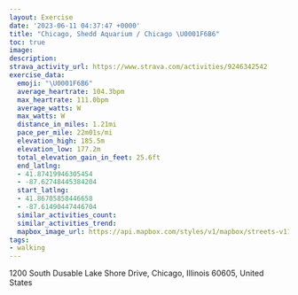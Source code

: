 ```yaml
---
layout: Exercise
date: '2023-06-11 04:37:47 +0000'
title: "Chicago, Shedd Aquarium / Chicago \U0001F6B6"
toc: true
image:
description:
strava_activity_url: https://www.strava.com/activities/9246342542
exercise_data:
  emoji: "\U0001F6B6"
  average_heartrate: 104.3bpm
  max_heartrate: 111.0bpm
  average_watts: W
  max_watts: W
  distance_in_miles: 1.21mi
  pace_per_mile: 22m01s/mi
  elevation_high: 185.5m
  elevation_low: 177.2m
  total_elevation_gain_in_feet: 25.6ft
  end_latlng:
  - 41.87419946305454
  - -87.62748445384204
  start_latlng:
  - 41.86705858446658
  - -87.61490447446704
  similar_activities_count:
  similar_activities_trend:
  mapbox_image_url: https://api.mapbox.com/styles/v1/mapbox/streets-v11/static/path-5+787af2-1.0(kkp~F%7CqwuO%5DAOG%5DUWG%5BD%5BGoA%40eBDO%40e%40AYEyBBWBwAAa%40%40OBGLONMFKBsEBg%40BGDEj%40MRCT%3FrCB%60CAj%40%40b%40Al%40BdDC%60BLzA%40%60%40DfO%40t%40Bj%40%3FbAFp%40Px%40DZ%40h%40Gf%40),pin-s-s+e5b22e(-87.61647,41.86822),pin-s-f+89ae00(-87.62553000000001,41.87311999999998)/auto/800x800?access_token=pk.eyJ1Ijoiam9zaGJlY2ttYW4iLCJhIjoiY205eWR2aDd1MWZ6djJrbXc4a3M0bWZleiJ9.XiG9OWkNcZk2QzjJbxLB4A
tags:
- walking
---
```




1200 South Dusable Lake Shore Drive, Chicago, Illinois 60605, United States
